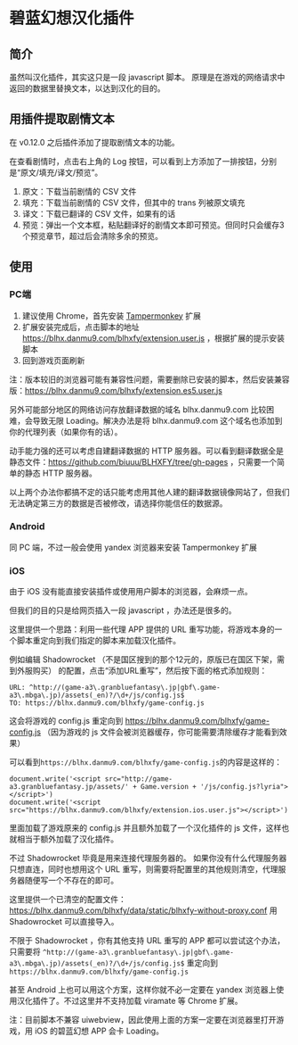 # 碧蓝幻想汉化插件
## 简介
虽然叫汉化插件，其实这只是一段 javascript 脚本。
原理是在游戏的网络请求中返回的数据里替换文本，以达到汉化的目的。

## 用插件提取剧情文本
在 v0.12.0 之后插件添加了提取剧情文本的功能。

在查看剧情时，点击右上角的 Log 按钮，可以看到上方添加了一排按钮，分别是“原文/填充/译文/预览”。

1. 原文：下载当前剧情的 CSV 文件
2. 填充：下载当前剧情的 CSV 文件，但其中的 trans 列被原文填充
3. 译文：下载已翻译的 CSV 文件，如果有的话
4. 预览：弹出一个文本框，粘贴翻译好的剧情文本即可预览。但同时只会缓存3个预览章节，超过后会清除多余的预览。

## 使用
### PC端
1. 建议使用 Chrome，首先安装 [Tampermonkey](https://tampermonkey.net/) 扩展
2. 扩展安装完成后，点击脚本的地址 https://blhx.danmu9.com/blhxfy/extension.user.js ，根据扩展的提示安装脚本
3. 回到游戏页面刷新

注：版本较旧的浏览器可能有兼容性问题，需要删除已安装的脚本，然后安装兼容版：https://blhx.danmu9.com/blhxfy/extension.es5.user.js

另外可能部分地区的网络访问存放翻译数据的域名 blhx.danmu9.com 比较困难，会导致无限 Loading。解决办法是将 blhx.danmu9.com 这个域名也添加到你的代理列表（如果你有的话）。

动手能力强的还可以考虑自建翻译数据的 HTTP 服务器。可以看到翻译数据全是静态文件：https://github.com/biuuu/BLHXFY/tree/gh-pages ，只需要一个简单的静态 HTTP 服务器。

以上两个办法你都搞不定的话只能考虑用其他人建的翻译数据镜像网站了，但我们无法确定第三方的数据是否被修改，请选择你能信任的数据源。

### Android
同 PC 端，不过一般会使用 yandex 浏览器来安装 Tampermonkey 扩展
### iOS
由于 iOS 没有能直接安装插件或使用用户脚本的浏览器，会麻烦一点。

但我们的目的只是给网页插入一段 javascript ，办法还是很多的。

这里提供一个思路：利用一些代理 APP 提供的 URL 重写功能，将游戏本身的一个脚本重定向到我们指定的脚本来加载汉化插件。

例如编辑 Shadowrocket （不是国区搜到的那个12元的，原版已在国区下架，需到外服购买） 的配置，点击“添加URL重写”，然后按下面的格式添加规则：
```
URL: ^http://(game-a3\.granbluefantasy\.jp|gbf\.game-a3\.mbga\.jp)/assets(_en)?/\d+/js/config.js$
TO: https://blhx.danmu9.com/blhxfy/game-config.js
```
这会将游戏的 config.js 重定向到 https://blhx.danmu9.com/blhxfy/game-config.js
（因为游戏的 js 文件会被浏览器缓存，你可能需要清除缓存才能看到效果）

可以看到`https://blhx.danmu9.com/blhxfy/game-config.js`的内容是这样的：
```
document.write('<script src="http://game-a3.granbluefantasy.jp/assets/' + Game.version + '/js/config.js?lyria"></script>')
document.write('<script src="https://blhx.danmu9.com/blhxfy/extension.ios.user.js"></script>')
```
里面加载了游戏原来的 config.js 并且额外加载了一个汉化插件的 js 文件，这样也就相当于额外加载了汉化插件。

不过 Shadowrocket 毕竟是用来连接代理服务器的。
如果你没有什么代理服务器只想直连，同时也想用这个 URL 重写，则需要将配置里的其他规则清空，代理服务器随便写一个不存在的即可。

这里提供一个已清空的配置文件：https://blhx.danmu9.com/blhxfy/data/static/blhxfy-without-proxy.conf 用 Shadowrocket 可以直接导入。

不限于 Shadowrocket ，你有其他支持 URL 重写的 APP 都可以尝试这个办法，
只需要将 `^http://(game-a3\.granbluefantasy\.jp|gbf\.game-a3\.mbga\.jp)/assets(_en)?/\d+/js/config.js$` 重定向到 `https://blhx.danmu9.com/blhxfy/game-config.js`

甚至 Android 上也可以用这个方案，这样你就不必一定要在 yandex 浏览器上使用汉化插件了。不过这里并不支持加载 viramate 等
Chrome 扩展。

注：目前脚本不兼容 uiwebview，因此使用上面的方案一定要在浏览器里打开游戏，用 iOS 的碧蓝幻想 APP 会卡 Loading。
